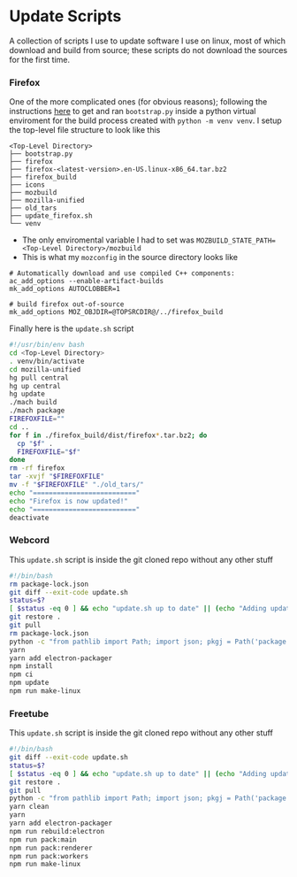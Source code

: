 # Update Scripts
A collection of scripts I use to update software I use on linux, most of which download and build from source; these scripts do not download the sources for the first time. 

### Firefox
One of the more complicated ones (for obvious reasons); following the instructions [here](https://firefox-source-docs.mozilla.org/contributing/contribution_quickref.html#firefox-contributors-quick-reference) to get and ran `bootstrap.py` inside a python virtual enviroment for the build process created with `python -m venv venv`. I setup the top-level file structure to look like this
```plain
<Top-Level Directory>
├── bootstrap.py
├── firefox
├── firefox-<latest-version>.en-US.linux-x86_64.tar.bz2
├── firefox_build
├── icons
├── mozbuild
├── mozilla-unified
├── old_tars
├── update_firefox.sh
└── venv
```
* The only enviromental variable I had to set was `MOZBUILD_STATE_PATH=<Top-Level Directory>/mozbuild`
* This is what my `mozconfig` in the source directory looks like

```
# Automatically download and use compiled C++ components:
ac_add_options --enable-artifact-builds
mk_add_options AUTOCLOBBER=1

# build firefox out-of-source
mk_add_options MOZ_OBJDIR=@TOPSRCDIR@/../firefox_build
```

Finally here is the `update.sh` script
```bash
#!/usr/bin/env bash
cd <Top-Level Directory>
. venv/bin/activate
cd mozilla-unified
hg pull central
hg up central
hg update
./mach build
./mach package
FIREFOXFILE=""
cd ..
for f in ./firefox_build/dist/firefox*.tar.bz2; do
  cp "$f" .
  FIREFOXFILE="$f"
done
rm -rf firefox
tar -xvjf "$FIREFOXFILE"
mv -f "$FIREFOXFILE" "./old_tars/"
echo "=========================="
echo "Firefox is now updated!"
echo "=========================="
deactivate
```

### Webcord
This `update.sh` script is inside the git cloned repo without any other stuff

```bash
#!/bin/bash
rm package-lock.json
git diff --exit-code update.sh
status=$?
[ $status -eq 0 ] && echo "update.sh up to date" || (echo "Adding update commit for update.sh" && git add update.sh && git commit -m "updated update.sh")
git restore .
git pull
rm package-lock.json
python -c "from pathlib import Path; import json; pkgj = Path('package.json').read_text(); pkgus = json.loads(pkgj); pkgus['scripts']['make-linux'] = 'yarn electron-packager . webcord --platform=linux --overwrite'; pkgw = json.dumps(pkgus, indent=2); Path('package.json').write_text(pkgw)"
yarn 
yarn add electron-packager
npm install
npm ci
npm update
npm run make-linux
```

### Freetube
This `update.sh` script is inside the git cloned repo without any other stuff

```bash
#!/bin/bash
git diff --exit-code update.sh
status=$?
[ $status -eq 0 ] && echo "update.sh up to date" || (echo "Adding update commit for update.sh" && git add update.sh && git commit -m "updated update.sh")
git restore .
git pull
python -c "from pathlib import Path; import json; pkgj = Path('package.json').read_text(); pkgus = json.loads(pkgj); pkgus['scripts']['make-linux'] = 'yarn electron-packager . freetube --platform=linux --overwrite'; pkgw = json.dumps(pkgus, indent=2); Path('package.json').write_text(pkgw)"
yarn clean
yarn 
yarn add electron-packager
npm run rebuild:electron
npm run pack:main
npm run pack:renderer
npm run pack:workers
npm run make-linux
```
